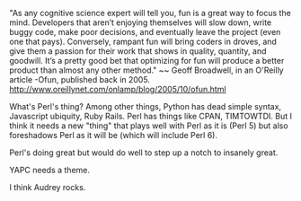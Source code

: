 "As any cognitive science expert will tell you, fun is a great way to focus the mind. Developers that aren’t enjoying themselves will slow down, write buggy code, make poor decisions, and eventually leave the project (even one that pays). Conversely, rampant fun will bring coders in droves, and give them a passion for their work that shows in quality, quantity, and goodwill. It’s a pretty good bet that optimizing for fun will produce a better product than almost any other method."
~~ Geoff Broadwell, in an O'Reilly article -Ofun, published back in 2005.
http://www.oreillynet.com/onlamp/blog/2005/10/ofun.html

What's Perl's thing? Among other things, Python has dead simple syntax, Javascript ubiquity, Ruby Rails. Perl has things like CPAN, TIMTOWTDI. But I think it needs a new "thing" that plays well with Perl as it is (Perl 5) but also foreshadows Perl as it will be (which will include Perl 6).

Perl's doing great but would do well to step up a notch to insanely great.

YAPC needs a theme.

I think Audrey rocks.